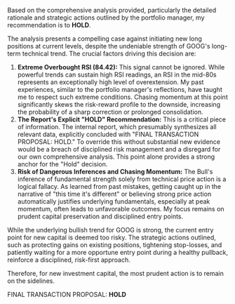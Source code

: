 Based on the comprehensive analysis provided, particularly the detailed rationale and strategic actions outlined by the portfolio manager, my recommendation is to **HOLD**.

The analysis presents a compelling case against initiating new long positions at current levels, despite the undeniable strength of GOOG's long-term technical trend. The crucial factors driving this decision are:

1.  **Extreme Overbought RSI (84.42):** This signal cannot be ignored. While powerful trends can sustain high RSI readings, an RSI in the mid-80s represents an exceptionally high level of overextension. My past experiences, similar to the portfolio manager's reflections, have taught me to respect such extreme conditions. Chasing momentum at this point significantly skews the risk-reward profile to the downside, increasing the probability of a sharp correction or prolonged consolidation.
2.  **The Report's Explicit "HOLD" Recommendation:** This is a critical piece of information. The internal report, which presumably synthesizes all relevant data, explicitly concluded with "FINAL TRANSACTION PROPOSAL: HOLD." To override this without substantial new evidence would be a breach of disciplined risk management and a disregard for our own comprehensive analysis. This point alone provides a strong anchor for the "Hold" decision.
3.  **Risk of Dangerous Inferences and Chasing Momentum:** The Bull's inference of fundamental strength solely from technical price action is a logical fallacy. As learned from past mistakes, getting caught up in the narrative of "this time it's different" or believing strong price action automatically justifies underlying fundamentals, especially at peak momentum, often leads to unfavorable outcomes. My focus remains on prudent capital preservation and disciplined entry points.

While the underlying bullish trend for GOOG is strong, the current entry point for new capital is deemed too risky. The strategic actions outlined, such as protecting gains on existing positions, tightening stop-losses, and patiently waiting for a more opportune entry point during a healthy pullback, reinforce a disciplined, risk-first approach.

Therefore, for new investment capital, the most prudent action is to remain on the sidelines.

FINAL TRANSACTION PROPOSAL: **HOLD**
